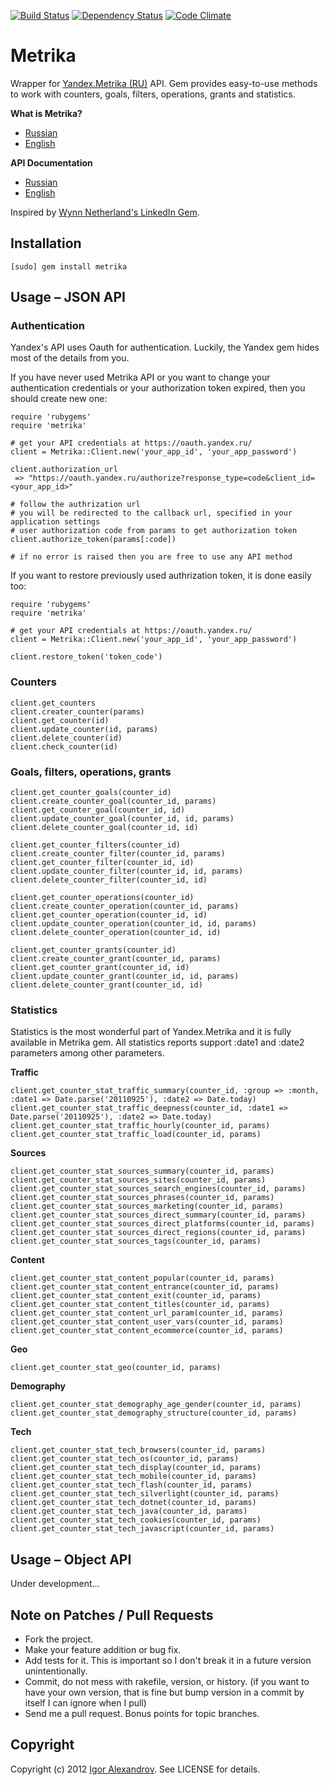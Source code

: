 [![Build Status](https://secure.travis-ci.org/igor-alexandrov/metrika.png)](http://travis-ci.org/igor-alexandrov/metrika)
[![Dependency Status](https://gemnasium.com/igor-alexandrov/metrika.png)](http://gemnasium.com/igor-alexandrov/metrika)
[![Code Climate](https://codeclimate.com/badge.png)](https://codeclimate.com/github/igor-alexandrov/metrika)

# Metrika

Wrapper for [Yandex.Metrika (RU)](http://metrika.yandex.ru/) API. Gem provides easy-to-use methods to work with counters, goals, filters, operations, grants and statistics.

**What is Metrika?**

* [Russian](http://help.yandex.ru/metrika/)
* [English](http://help.yandex.com/metrika/)

**API Documentation**

* [Russian](http://api.yandex.ru/metrika/doc/ref/concepts/About.xml)
* [English](http://api.yandex.com/metrika/doc/ref/concepts/About.xml)

Inspired by [Wynn Netherland's LinkedIn Gem](https://github.com/pengwynn/linkedin).

## Installation

    [sudo] gem install metrika

## Usage – JSON API

### Authentication

Yandex's API uses Oauth for authentication. Luckily, the Yandex gem hides most of the details from you.

If you have never used Metrika API or you want to change your authentication credentials or your authorization token expired, then you should create new one:
    
    require 'rubygems'
    require 'metrika'

    # get your API credentials at https://oauth.yandex.ru/
    client = Metrika::Client.new('your_app_id', 'your_app_password')

    client.authorization_url
     => "https://oauth.yandex.ru/authorize?response_type=code&client_id=<your_app_id>"

    # follow the authrization url
    # you will be redirected to the callback url, specified in your application settings
    # user authorization code from params to get authorization token
    client.authorize_token(params[:code])

    # if no error is raised then you are free to use any API method

If you want to restore previously used authrization token, it is done easily too:

    require 'rubygems'
    require 'metrika'

    # get your API credentials at https://oauth.yandex.ru/
    client = Metrika::Client.new('your_app_id', 'your_app_password')

    client.restore_token('token_code')

### Counters
        
    client.get_counters
    client.creater_counter(params)
    client.get_counter(id)
    client.update_counter(id, params)
    client.delete_counter(id)
    client.check_counter(id)

### Goals, filters, operations, grants

    client.get_counter_goals(counter_id)
    client.create_counter_goal(counter_id, params)
    client.get_counter_goal(counter_id, id)
    client.update_counter_goal(counter_id, id, params)
    client.delete_counter_goal(counter_id, id)

    client.get_counter_filters(counter_id)
    client.create_counter_filter(counter_id, params)    
    client.get_counter_filter(counter_id, id)
    client.update_counter_filter(counter_id, id, params)
    client.delete_counter_filter(counter_id, id)

    client.get_counter_operations(counter_id)
    client.create_counter_operation(counter_id, params)    
    client.get_counter_operation(counter_id, id)
    client.update_counter_operation(counter_id, id, params)
    client.delete_counter_operation(counter_id, id)

    client.get_counter_grants(counter_id)
    client.create_counter_grant(counter_id, params)    
    client.get_counter_grant(counter_id, id)
    client.update_counter_grant(counter_id, id, params)
    client.delete_counter_grant(counter_id, id)

### Statistics

Statistics is the most wonderful part of Yandex.Metrika and it is fully available in Metrika gem.
All statistics reports support :date1 and :date2 parameters among other parameters.

**Traffic**

    client.get_counter_stat_traffic_summary(counter_id, :group => :month, :date1 => Date.parse('20110925'), :date2 => Date.today)
    client.get_counter_stat_traffic_deepness(counter_id, :date1 => Date.parse('20110925'), :date2 => Date.today)
    client.get_counter_stat_traffic_hourly(counter_id, params)
    client.get_counter_stat_traffic_load(counter_id, params)

**Sources**

    client.get_counter_stat_sources_summary(counter_id, params)
    client.get_counter_stat_sources_sites(counter_id, params)
    client.get_counter_stat_sources_search_engines(counter_id, params)
    client.get_counter_stat_sources_phrases(counter_id, params)
    client.get_counter_stat_sources_marketing(counter_id, params)
    client.get_counter_stat_sources_direct_summary(counter_id, params)
    client.get_counter_stat_sources_direct_platforms(counter_id, params)
    client.get_counter_stat_sources_direct_regions(counter_id, params)
    client.get_counter_stat_sources_tags(counter_id, params)

**Content**
        
    client.get_counter_stat_content_popular(counter_id, params)
    client.get_counter_stat_content_entrance(counter_id, params)
    client.get_counter_stat_content_exit(counter_id, params)
    client.get_counter_stat_content_titles(counter_id, params)
    client.get_counter_stat_content_url_param(counter_id, params)
    client.get_counter_stat_content_user_vars(counter_id, params)
    client.get_counter_stat_content_ecommerce(counter_id, params)

**Geo**

    client.get_counter_stat_geo(counter_id, params)

**Demography**

    client.get_counter_stat_demography_age_gender(counter_id, params)
    client.get_counter_stat_demography_structure(counter_id, params)

**Tech**    

    client.get_counter_stat_tech_browsers(counter_id, params)
    client.get_counter_stat_tech_os(counter_id, params)
    client.get_counter_stat_tech_display(counter_id, params)
    client.get_counter_stat_tech_mobile(counter_id, params)
    client.get_counter_stat_tech_flash(counter_id, params)
    client.get_counter_stat_tech_silverlight(counter_id, params)
    client.get_counter_stat_tech_dotnet(counter_id, params)
    client.get_counter_stat_tech_java(counter_id, params)
    client.get_counter_stat_tech_cookies(counter_id, params)
    client.get_counter_stat_tech_javascript(counter_id, params)    

## Usage – Object API    

Under development…

## Note on Patches / Pull Requests

* Fork the project.
* Make your feature addition or bug fix.
* Add tests for it. This is important so I don't break it in a
  future version unintentionally.
* Commit, do not mess with rakefile, version, or history.
  (if you want to have your own version, that is fine but
   bump version in a commit by itself I can ignore when I pull)
* Send me a pull request. Bonus points for topic branches.

## Copyright

Copyright (c) 2012 [Igor Alexandrov](http://igor-alexandrov.github.com/). See LICENSE for details.